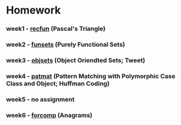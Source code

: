 # Homework

### week1 - [recfun](./recfun) (Pascal's Triangle)
### week2 - [funsets](./funsets) (Purely Functional Sets)
### week3 - [objsets](./objsets) (Object Oriendted Sets; Tweet)
### week4 - [patmat](./patmat) (Pattern Matching with Polymorphic Case Class and Object; Huffman Coding)
### week5 - no assignment
### week6 - [forcomp](./forcomp) (Anagrams)
